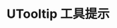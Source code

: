 # UTooltip 工具提示

<u-h2-tabs router>
    <u-h2-tab title="基础示例" to="/components/u-tooltip/examples"></u-h2-tab>
    <u-h2-tab title="API" to="/components/u-tooltip/api"></u-h2-tab>
</u-h2-tabs>

<router-view></router-view>
